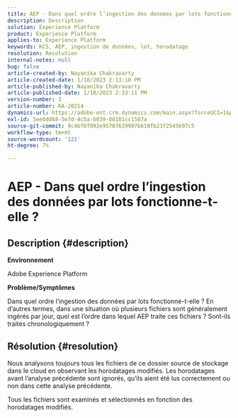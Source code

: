 ```yaml
---
title: AEP - Dans quel ordre l’ingestion des données par lots fonctionne-t-elle ?
description: Description
solution: Experience Platform
product: Experience Platform
applies-to: Experience Platform
keywords: KCS, AEP, ingestion de données, lot, horodatage
resolution: Resolution
internal-notes: null
bug: false
article-created-by: Nayanika Chakravarty
article-created-date: 1/18/2023 2:13:10 PM
article-published-by: Nayanika Chakravarty
article-published-date: 1/18/2023 2:33:11 PM
version-number: 3
article-number: KA-20214
dynamics-url: https://adobe-ent.crm.dynamics.com/main.aspx?forceUCI=1&pagetype=entityrecord&etn=knowledgearticle&id=e5cd4639-3a97-ed11-aad1-6045bd006b4b
exl-id: 5ee0dd68-5e7d-4c5a-b039-08181cc1587a
source-git-commit: 9c4bf8f092e95707619907b610fb23f2545697c5
workflow-type: tm+mt
source-wordcount: '121'
ht-degree: 7%

---
```


# AEP - Dans quel ordre l’ingestion des données par lots fonctionne-t-elle ?

## Description {#description}


<b>Environnement</b>

Adobe Experience Platform

<b>Problème/Symptômes</b>

Dans quel ordre l’ingestion des données par lots fonctionne-t-elle ? En d’autres termes, dans une situation où plusieurs fichiers sont généralement ingérés par jour, quel est l’ordre dans lequel AEP traite ces fichiers ? Sont-ils traités chronologiquement ?


## Résolution {#resolution}


Nous analysons toujours tous les fichiers de ce dossier source de stockage dans le cloud en observant les horodatages modifiés. Les horodatages avant l’analyse précédente sont ignorés, qu’ils aient été lus correctement ou non dans cette analyse précédente.

Tous les fichiers sont examinés et sélectionnés en fonction des horodatages modifiés.
